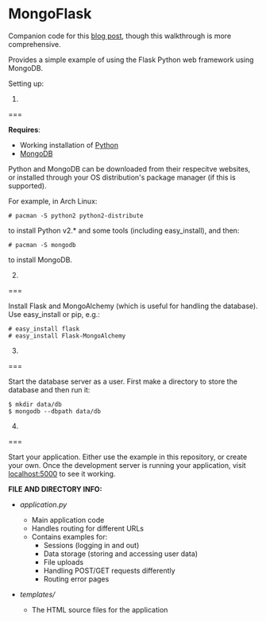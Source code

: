 MongoFlask
=================

Companion code for this 
[blog post](http://www.willwebberley.net/#post/2013-02-21), though this walkthrough is more comprehensive.

Provides a simple example of using the Flask Python web framework using MongoDB.

Setting up:

1.
===

**Requires**:
* Working installation of [Python](http://www.python.org/)
* [MongoDB](http://www.mongodb.org/)

Python and MongoDB can be downloaded from their respecitve websites, or installed through your OS distribution's package manager (if this is supported).

For example, in Arch Linux:
```
# pacman -S python2 python2-distribute
```
to install Python v2.* and some tools (including easy_install), and then:
```
# pacman -S mongodb 
```
to install MongoDB.


2.
===

Install Flask and MongoAlchemy (which is useful for handling the database). Use easy_install or pip, e.g.:
```
# easy_install flask
# easy_install Flask-MongoAlchemy
```

3.
===

Start the database server as a user. First make a directory to store the database and then run it:
```
$ mkdir data/db
$ mongodb --dbpath data/db
```


4.
=== 

Start your application. Either use the example in this repository, or create your own.
Once the development server is running your application, visit [localhost:5000](http://localhost:5000) to see it working.


**FILE AND DIRECTORY INFO:**

* *application.py*
    * Main application code
    * Handles routing for different URLs
    * Contains examples for:
        * Sessions (logging in and out)
        * Data storage (storing and accessing user data)
        * File uploads
        * Handling POST/GET requests differently
        * Routing error pages
    
* *templates/*
    * The HTML source files for the application
